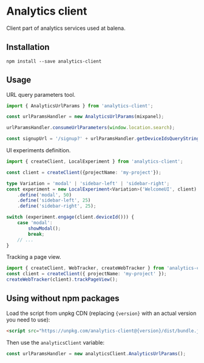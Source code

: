 Analytics client
================

Client part of analytics services used at balena.

## Installation

```
npm install --save analytics-client
```

## Usage

URL query parameters tool.

```typescript
import { AnalyticsUrlParams } from 'analytics-client';

const urlParamsHandler = new AnalyticsUrlParams(mixpanel);

urlParamsHandler.consumeUrlParameters(window.location.search);

const signupUrl = '/signup?' + urlParamsHandler.getDeviceIdsQueryString();
```

UI experiments definition.
```typescript
import { createClient, LocalExperiment } from 'analytics-client';

const client = createClient({projectName: 'my-project'});

type Variation = 'modal' | 'sidebar-left' | 'sidebar-right';
const experiment = new LocalExperiment<Variation>('WelcomeUI', client)
    .define('modal', 50)
    .define('sidebar-left', 25)
    .define('sidebar-right', 25);

switch (experiment.engage(client.deviceId())) {
    case 'modal':
        showModal();
        break;
    // ...
}
```

Tracking a page view.
```typescript
import { createClient, WebTracker, createWebTracker } from 'analytics-client';
const client = createClient({ projectName: 'my-project' });
createWebTracker(client).trackPageView();
```

## Using without npm packages

Load the script from unpkg CDN (replacing `{version}` with an actual version you need to use):
```html
<script src="https://unpkg.com/analytics-client@{version}/dist/bundle.js"></script>
```
Then use the `analyticsClient` variable:
```js
const urlParamsHandler = new analyticsClient.AnalyticsUrlParams();
```
